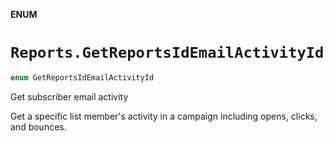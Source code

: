 **ENUM**

# `Reports.GetReportsIdEmailActivityId`

```swift
enum GetReportsIdEmailActivityId
```

Get subscriber email activity

Get a specific list member's activity in a campaign including opens, clicks, and bounces.
